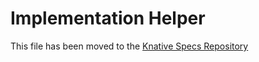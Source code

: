 # Implementation Helper

This file has been moved to the
[Knative Specs Repository](https://github.com/knative/specs/blob/main/specs/eventing/helper.md)
